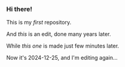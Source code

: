 ### Hi there!

This is my *first* repository.

And _this_ is an edit, done many years later.

While _this one_ is made just few minutes later.

Now it's 2024-12-25, and I'm editing again…
